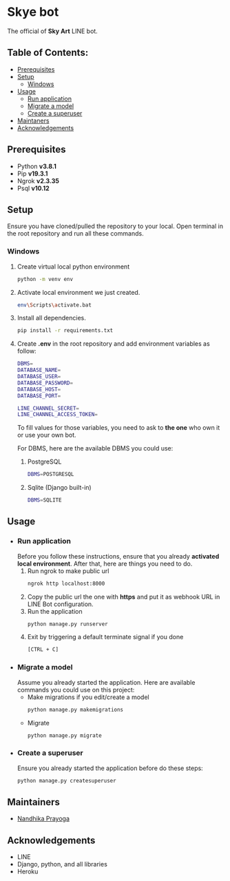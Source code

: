 # Skye bot
The official of **Sky Art** LINE bot.

## Table of Contents:
- [Prerequisites](#prerequisites)
- [Setup](#setup)
    - [Windows](#windows)
- [Usage](#usage)
    - [Run application](#run-application)
    - [Migrate a model](#migrate-a-model)
    - [Create a superuser](#create-a-superuser)
- [Maintaners](#maintainers)
- [Acknowledgements](#acknowledgements)

## Prerequisites
* Python **v3.8.1**
* Pip **v19.3.1**
* Ngrok **v2.3.35**
* Psql **v10.12**

## Setup
Ensure you have cloned/pulled the repository to your local. Open terminal in the root repository and run all these commands.

### Windows
1. Create virtual local python environment
    ```sh
    python -m venv env
    ```
2. Activate local environment we just created.
    ```sh
    env\Scripts\activate.bat
    ```
3. Install all dependencies.
    ```sh
    pip install -r requirements.txt
    ```
4. Create **.env** in the root repository and add environment variables as follow:
    ```sh
    DBMS=
    DATABASE_NAME=
    DATABASE_USER=
    DATABASE_PASSWORD=
    DATABASE_HOST=
    DATABASE_PORT=

    LINE_CHANNEL_SECRET=
    LINE_CHANNEL_ACCESS_TOKEN=
    ```
    To fill values for those variables, you need to ask to **the one** who own it or use your own bot.
    
    For DBMS, here are the available DBMS you could use:
    1. PostgreSQL
        ```sh
        DBMS=POSTGRESQL
        ```
    2. Sqlite (Django built-in)
        ```sh
        DBMS=SQLITE
        ```


## Usage
* ### Run application
    Before you follow these instructions, ensure that you already **activated local environment**. After that, here are things you need to do.
    1. Run ngrok to make public url 
        ```sh
        ngrok http localhost:8000
        ```
    2. Copy the public url the one with **https** and put it as webhook URL in LINE Bot configuration.
    2. Run the application
        ```sh
        python manage.py runserver
        ```
    3. Exit by triggering a default terminate signal if you done
        ```sh
        [CTRL + C]
        ```
* ### Migrate a model
    Assume you already started the application. Here are available commands you could use on this project:
    - Make migrations if you edit/create a model
        ```sh
        python manage.py makemigrations
        ```
    - Migrate
        ```sh
        python manage.py migrate
        ```
* ### Create a superuser
    Ensure you already started the application before do these steps:
    ```sh
    python manage.py createsuperuser
    ```

## Maintainers
- [Nandhika Prayoga](https://nandhika.netlify.app/)

## Acknowledgements
- LINE
- Django, python, and all libraries
- Heroku